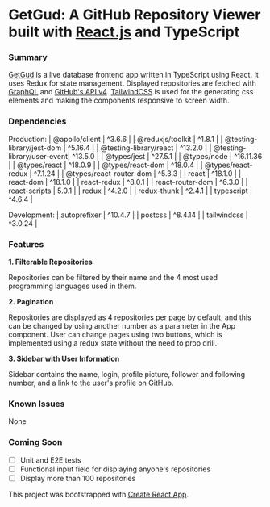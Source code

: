 # GetGud: A GitHub Repository Viewer built with [React.js](https://reactjs.org) and TypeScript

### Summary

[GetGud](https://test.herokuapp.com/) is a live database frontend app written in TypeScript using React. It uses Redux for state management. Displayed repositories are fetched with [GraphQL](https://graphql.org/) and [GitHub's API v4](https://docs.github.com/en/graphql). [TailwindCSS](https://tailwindcss.com/) is used for the generating css elements and making the components responsive to screen width.

### Dependencies

Production:
| @apollo/client | ^3.6.6 |
| @reduxjs/toolkit | ^1.8.1 |
| @testing-library/jest-dom | ^5.16.4 |
| @testing-library/react | ^13.2.0 |
| @testing-library/user-event|  ^13.5.0 |
| @types/jest | ^27.5.1 |
| @types/node | ^16.11.36 |
| @types/react | ^18.0.9 |
| @types/react-dom | ^18.0.4 |
| @types/react-redux | ^7.1.24 |
| @types/react-router-dom | ^5.3.3 |
| react | ^18.1.0 |
| react-dom | ^18.1.0 |
| react-redux | ^8.0.1 |
| react-router-dom | ^6.3.0 |
| react-scripts | 5.0.1 |
| redux | ^4.2.0 |
| redux-thunk | ^2.4.1 |
| typescript | ^4.6.4 |

Development:
| autoprefixer | ^10.4.7 |
| postcss | ^8.4.14 |
| tailwindcss | ^3.0.24 |

### Features

**1. Filterable Repositories**

Repositories can be filtered by their name and the 4 most used programming languages used in them.

**2. Pagination**

Repositories are displayed as 4 repositories per page by default, and this can be changed by using another number as a parameter in the App component. User can change pages using two buttons, which is implemented using a redux state without the need to prop drill.

**3. Sidebar with User Information**

Sidebar contains the name, login, profile picture, follower and following number, and a link to the user's profile on GitHub.

### Known Issues

None

### Coming Soon

- [ ] Unit and E2E tests
- [ ] Functional input field for displaying anyone's repositories
- [ ] Display more than 100 repositories

This project was bootstrapped with [Create React App](https://github.com/facebook/create-react-app).